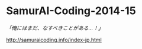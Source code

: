 SamurAI-Coding-2014-15 
=====================

_「俺にはまだ、なすべきことがある…！」_

http://samuraicoding.info/index-jp.html
